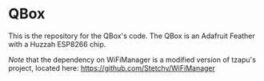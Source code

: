 # QBox

This is the repository for the QBox's code. The QBox is an Adafruit Feather with a Huzzah ESP8266 chip.

*Note* that the dependency on WiFiManager is a modified version of tzapu's project, located here: https://github.com/Stetchy/WiFiManager
